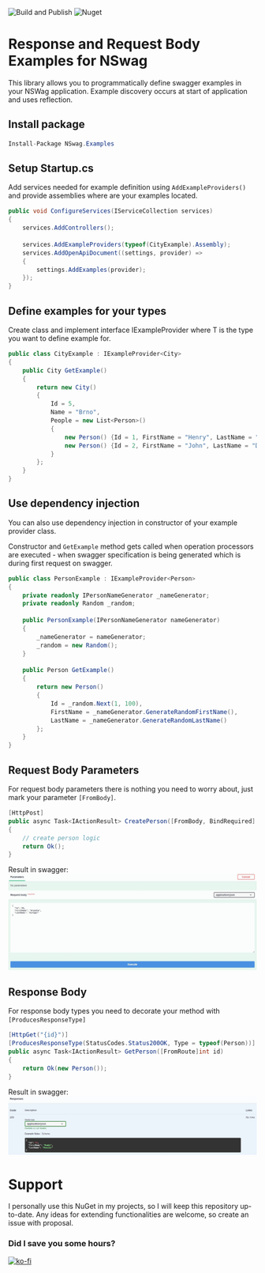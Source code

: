 ![Build and Publish](https://github.com/vaclavnovotny/NSwag.Examples/workflows/Build%20and%20Publish/badge.svg) ![Nuget](https://img.shields.io/nuget/v/NSwag.Examples?color=blue)
# Response and Request Body Examples for NSwag
This library allows you to programmatically define swagger examples in your NSWag application. Example discovery occurs at start of application and uses reflection. 

## Install package

```csharp
Install-Package NSwag.Examples
```

## Setup Startup.cs

Add services needed for example definition using `AddExampleProviders()` and provide assemblies where are your examples located.
```csharp
public void ConfigureServices(IServiceCollection services)
{
    services.AddControllers();

    services.AddExampleProviders(typeof(CityExample).Assembly);
    services.AddOpenApiDocument((settings, provider) =>
    {
        settings.AddExamples(provider);
    });
}
```

## Define examples for your types

Create class and implement interface IExampleProvider<T> where T is the type you want to define example for.
```csharp
public class CityExample : IExampleProvider<City>
{
    public City GetExample()
    {
        return new City()
        {
            Id = 5,
            Name = "Brno",
            People = new List<Person>()
            {
                new Person() {Id = 1, FirstName = "Henry", LastName = "Cavill"},
                new Person() {Id = 2, FirstName = "John", LastName = "Doe"}
            }
        };
    }
}
```

## Use dependency injection

You can also use dependency injection in constructor of your example provider class.

Constructor and `GetExample` method gets called when operation processors are executed - when swagger specification is being generated which is during first request on swagger.
```csharp
public class PersonExample : IExampleProvider<Person>
{
    private readonly IPersonNameGenerator _nameGenerator;
    private readonly Random _random;

    public PersonExample(IPersonNameGenerator nameGenerator)
    {
        _nameGenerator = nameGenerator;
        _random = new Random(); 
    }

    public Person GetExample()
    {
        return new Person()
        {
            Id = _random.Next(1, 100),
            FirstName = _nameGenerator.GenerateRandomFirstName(),
            LastName = _nameGenerator.GenerateRandomLastName()
        };
    }
}
```

## Request Body Parameters

For request body parameters there is nothing you need to worry about, just mark your parameter `[FromBody]`.
```csharp
[HttpPost]
public async Task<IActionResult> CreatePerson([FromBody, BindRequired] Person person)
{
    // create person logic
    return Ok();
}
```
Result in swagger:
![Image of request body](https://github.com/vaclavnovotny/images/blob/main/requestExample.JPG)

## Response Body

For response body types you need to decorate your method with `[ProducesResponseType]`
```csharp
[HttpGet("{id}")]
[ProducesResponseType(StatusCodes.Status200OK, Type = typeof(Person))]
public async Task<IActionResult> GetPerson([FromRoute]int id)
{
    return Ok(new Person());
}
```

Result in swagger:
![Image of request body](https://github.com/vaclavnovotny/images/blob/main/responseExampleSingle.JPG)

# Support
I personally use this NuGet in my projects, so I will keep this repository up-to-date. Any ideas for extending functionalities are welcome, so create an issue with proposal. 

### Did I save you some hours?
[![ko-fi](https://www.ko-fi.com/img/githubbutton_sm.svg)](https://ko-fi.com/U7U72G1A2)
